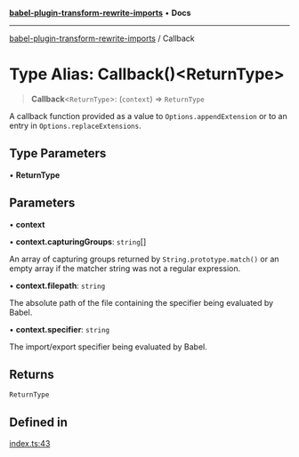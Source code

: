 [**babel-plugin-transform-rewrite-imports**](../README.md) • **Docs**

***

[babel-plugin-transform-rewrite-imports](../README.md) / Callback

# Type Alias: Callback()\<ReturnType\>

> **Callback**\<`ReturnType`\>: (`context`) => `ReturnType`

A callback function provided as a value to `Options.appendExtension` or to an
entry in `Options.replaceExtensions`.

## Type Parameters

• **ReturnType**

## Parameters

• **context**

• **context.capturingGroups**: `string`[]

An array of capturing groups returned by `String.prototype.match()` or an
empty array if the matcher string was not a regular expression.

• **context.filepath**: `string`

The absolute path of the file containing the specifier being evaluated by
Babel.

• **context.specifier**: `string`

The import/export specifier being evaluated by Babel.

## Returns

`ReturnType`

## Defined in

[index.ts:43](https://github.com/Xunnamius/babel-plugin-transform-rewrite-imports/blob/cc466cb56f228ce8aca09d6383b0447e1eb55e3d/src/index.ts#L43)
